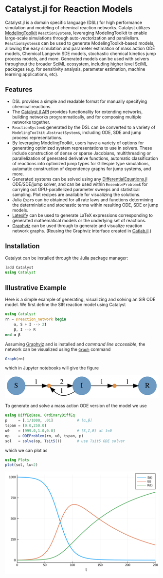 # Catalyst.jl for Reaction Models

Catalyst.jl is a domain specific language (DSL) for high performance simulation
and modeling of chemical reaction networks. Catalyst utilizes
[ModelingToolkit](https://github.com/SciML/ModelingToolkit.jl)
`ReactionSystem`s, leveraging ModelingToolkit to enable large-scale simulations
through auto-vectorization and parallelism. `ReactionSystems`s can be used to
generate ModelingToolkit-based models, allowing the easy simulation and
parameter estimation of mass action ODE models, Chemical Langevin SDE models,
stochastic chemical kinetics jump process models, and more. Generated models can
be used with solvers throughout the broader [SciML](https://sciml.ai) ecosystem,
including higher level SciML packages (e.g. for sensitivity analysis, parameter
estimation, machine learning applications, etc).

## Features
- DSL provides a simple and readable format for manually specifying chemical
  reactions.
- The [Catalyst.jl API](@ref) provides functionality for extending networks,
  building networks programmatically, and for composing multiple networks
  together.
- `ReactionSystem`s generated by the DSL can be converted to a variety of
  `ModelingToolkit.AbstractSystem`s, including ODE, SDE and jump process
  representations.
- By leveraging ModelingToolkit, users have a variety of options for generating
  optimized system representations to use in solvers. These include construction
  of dense or sparse Jacobians, multithreading or parallelization of generated
  derivative functions, automatic classification of reactions into optimized
  jump types for Gillespie type simulations, automatic construction of
  dependency graphs for jump systems, and more.
- Generated systems can be solved using any
  [DifferentialEquations.jl](https://github.com/SciML/DifferentialEquations.jl)
  ODE/SDE/jump solver, and can be used within `EnsembleProblem`s for carrying
  out GPU-parallelized parameter sweeps and statistical sampling. Plot recipes
  are available for visualizing the solutions.
- Julia `Expr`s can be obtained for all rate laws and functions determining the
  deterministic and stochastic terms within resulting ODE, SDE or jump models.
- [Latexify](https://github.com/korsbo/Latexify.jl) can be used to generate
  LaTeX expressions corresponding to generated mathematical models or the
  underlying set of reactions.
- [Graphviz](https://graphviz.org/) can be used through to generate and
  visualize reaction network graphs. (Reusing the Graphviz interface created in
  [Catlab.jl](https://github.com/AlgebraicJulia/Catlab.jl/).)

## Installation
Catalyst can be installed through the Julia package manager:

```julia
]add Catalyst
using Catalyst
```

## Illustrative Example
Here is a simple example of generating, visualizing and solving an SIR ODE
model. We first define the SIR reaction model using Catalyst
```julia
using Catalyst
rn = @reaction_network begin
    α, S + I --> 2I
    β, I --> R
end α β
```
Assuming [Graphviz](https://graphviz.org/) and is installed and *command line
accessible*, the network can be visualized using the [`Graph`](@ref) command
```julia
Graph(rn)
```
which in Jupyter notebooks will give the figure

![SIR Network Graph](assets/SIR_rn.svg)

To generate and solve a mass action ODE version of the model we use
```julia
using DiffEqBase, OrdinaryDiffEq
p     = [.1/1000, .01]           # [α,β]
tspan = (0.0,250.0)
u0    = [999.0,1.0,0.0]          # [S,I,R] at t=0
op    = ODEProblem(rn, u0, tspan, p)
sol   = solve(op, Tsit5())       # use Tsit5 ODE solver
```
which we can plot as
```julia
using Plots
plot(sol, lw=2)
```

![SIR Solution](assets/SIR.svg)


